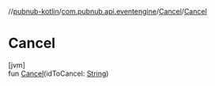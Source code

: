 //[pubnub-kotlin](../../../index.md)/[com.pubnub.api.eventengine](../index.md)/[Cancel](index.md)/[Cancel](-cancel.md)

# Cancel

[jvm]\
fun [Cancel](-cancel.md)(idToCancel: [String](https://kotlinlang.org/api/latest/jvm/stdlib/kotlin/-string/index.html))
